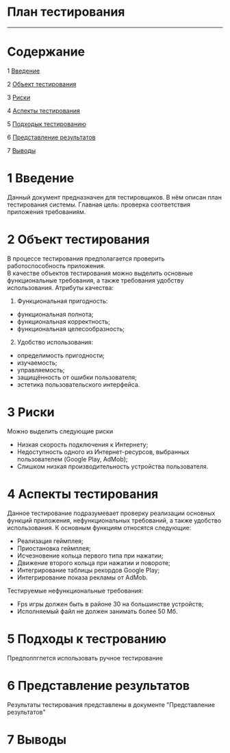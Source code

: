 # План тестирования
---

# Содержание

1 [Введение](#introduction)

2 [Объект тестирования](#items)

3 [Риски](#risk)

4 [Аспекты тестирования](#features)

5 [Подходык тестированию](#approach)

6 [Представление результатов](#pass)

7 [Выводы](#conclusion)

<a name="introduction"/>

# 1 Введение

Данный документ предназначен для тестировщиков. В нём описан план тестирования системы.
Главная цель: проверка соответствия приложения требованиям.

<a name="items"/>

# 2 Объект тестирования

В процессе тестирования предполагается проверить работоспособность приложения.  
В качестве объектов тестирования можно выделить основные функциональные требования, а также требования удобству использования. 
Атрибуты качества:  
1. Функциональная пригодность:  
* функциональная полнота;  
* функциональная корректность;  
* функциональная целесообразность;  
2. Удобство использования:  
* определимость пригодности;  
* изучаемость;  
* управляемость;  
* защищённость от ошибки пользователя;  
* эстетика пользовательского интерфейса.

<a name="risk"/>

# 3 Риски

Можно выделить следующие риски
* Низкая скорость подключения к Интернету;
* Недоступность одного из Интернет-ресурсов, выбранных пользователем (Google Play, AdMob);
* Слишком низкая производительность устройства пользователя.

<a name="features"/>

# 4 Аспекты тестирования

Данное тестирование подразумевает проверку реализации основных функций приложения, нефункциональных
требований, а также удобство использования.
К основным функциям относятся следующие:
* Реализация геймплея;
* Приостановка геймплея;
* Исчезновение кольца первого типа при нажатии;
* Движение второго кольца при нажатии и повороте;
* Интегрирование таблицы рекордов Google Play;
* Интегрирование показа рекламы от AdMob.

Тестируемые нефункциональные требования:
* Fps игры должен быть в районе 30 на большинстве устройств;
* Исполняемый файл не должен занимать более 50 Мб.

<a name="approach"/>

# 5 Подходы к тестрованию

Предполпгпется использовать ручное тестирование

<a name="pass"/>

# 6 Представление результатов

Результаты тестирования представлены в документе "Представление результатов"

<a name="conclusion"/>

# 7 Выводы
